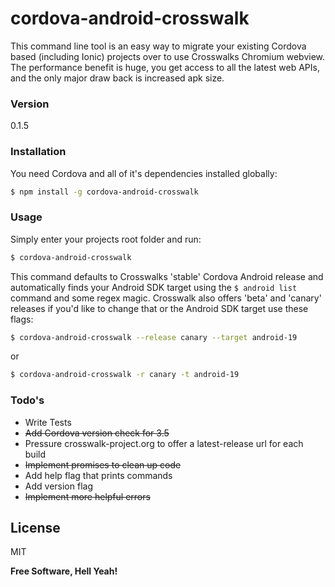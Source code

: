 # cordova-android-crosswalk

This command line tool is an easy way to migrate your existing Cordova based (including Ionic) projects over to use Crosswalks Chromium webview. The performance benefit is huge, you get access to all the latest web APIs, and the only major draw back is increased apk size.

### Version
0.1.5

### Installation

You need Cordova and all of it's dependencies installed globally:

```sh
$ npm install -g cordova-android-crosswalk
```

### Usage

Simply enter your projects root folder and run:

```sh
$ cordova-android-crosswalk
```

This command defaults to Crosswalks 'stable' Cordova Android release and automatically finds your Android SDK target using the `$ android list` command and some regex magic. Crosswalk also offers 'beta' and 'canary' releases if you'd like to change that or the Android SDK target use these flags:

```sh
$ cordova-android-crosswalk --release canary --target android-19
```

or

```sh
$ cordova-android-crosswalk -r canary -t android-19
```

### Todo's

 - Write Tests
 - ~~Add Cordova version check for 3.5~~
 - Pressure crosswalk-project.org to offer a latest-release url for each build
 - ~~Implement promises to clean up code~~
 - Add help flag that prints commands
 - Add version flag
 - ~~Implement more helpful errors~~

License
----

MIT


**Free Software, Hell Yeah!**

[migration guide]:https://crosswalk-project.org/documentation/cordova/migrate_an_application.html